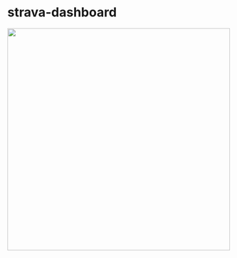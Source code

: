 # strava-dashboard

[ <img src="https://raw.githubusercontent.com/ee-jackson/strava-dashboard/blob/main/oxford_route_map.png" width=500 align = left>](oxford_route_map.png)
